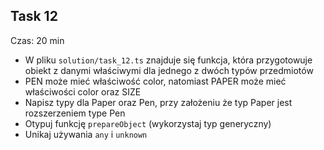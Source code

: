 ## Task 12

Czas: 20 min

- W pliku `solution/task_12.ts` znajduje się funkcja, która przygotowuje obiekt z danymi właściwymi dla jednego z dwóch typów przedmiotów
- PEN może mieć właściwość color, natomiast PAPER może mieć właściwości color oraz SIZE
- Napisz typy dla Paper oraz Pen, przy założeniu że typ Paper jest rozszerzeniem type Pen
- Otypuj funkcję `prepareObject` (wykorzystaj typ generyczny)
- Unikaj używania `any` i `unknown`
